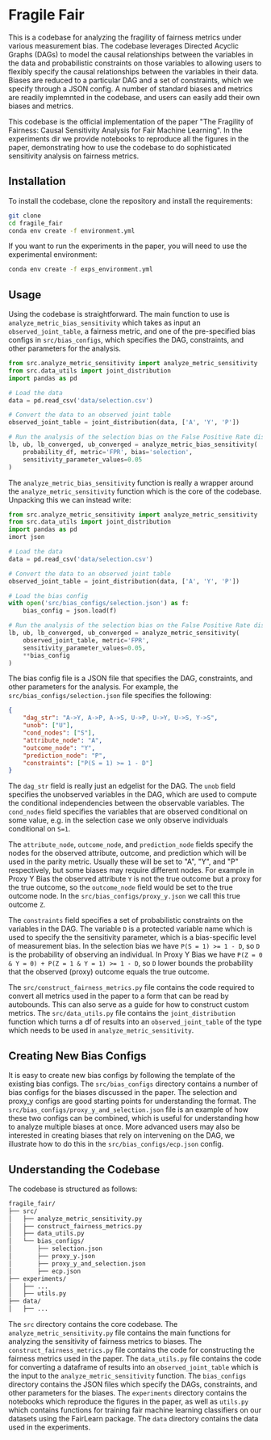 # Fragile Fair

This is a codebase for analyzing the fragility of fairness metrics under various measurement bias. The codebase leverages Directed Acyclic Graphs (DAGs) to model the causal relationships between the variables in the data and probabilistic constraints on those variables to allowing users to flexibly specify the causal relationships between the variables in their data. Biases are reduced to a particular DAG and a set of constraints, which we specify through a JSON config. A number of standard biases and metrics are readily implemnted in the codebase, and users can easily add their own biases and metrics.

This codebase is the official implementation of the paper "The Fragility of Fairness: Causal Sensitivity Analysis for Fair Machine Learning". In the experiments dir we provide notebooks to reproduce all the figures in the paper, demonstrating how to use the codebase to do sophisticated sensitivity analysis on fairness metrics.

## Installation

To install the codebase, clone the repository and install the requirements:

```bash 
git clone
cd fragile_fair
conda env create -f environment.yml
```

If you want to run the experiments in the paper, you will need to use the experimental environment:

```bash
conda env create -f exps_environment.yml
```

## Usage

Using the codebase is straightforward. The main function to use is `analyze_metric_bias_sensitivity` which takes as input an `observed_joint_table`, a fairness metric, and one of the pre-specified bias configs in `src/bias_configs`, which specifies the DAG, constraints, and other parameters for the analysis.

```python
from src.analyze_metric_sensitivity import analyze_metric_sensitivity
from src.data_utils import joint_distribution
import pandas as pd

# Load the data
data = pd.read_csv('data/selection.csv')

# Convert the data to an observed joint table
observed_joint_table = joint_distribution(data, ['A', 'Y', 'P'])

# Run the analysis of the selection bias on the False Positive Rate disparity metric
lb, ub, lb_converged, ub_converged = analyze_metric_bias_sensitivity(
    probability_df, metric='FPR', bias='selection', 
    sensitivity_parameter_values=0.05
)
```

The `analyze_metric_bias_sensitivity` function is really a wrapper around the `analyze_metric_sensitivity` function which is the core of the codebase. Unpacking this we can instead write:

```python
from src.analyze_metric_sensitivity import analyze_metric_sensitivity
from src.data_utils import joint_distribution
import pandas as pd
imort json

# Load the data
data = pd.read_csv('data/selection.csv')

# Convert the data to an observed joint table
observed_joint_table = joint_distribution(data, ['A', 'Y', 'P'])

# Load the bias config
with open('src/bias_configs/selection.json') as f:
    bias_config = json.load(f)

# Run the analysis of the selection bias on the False Positive Rate disparity metric
lb, ub, lb_converged, ub_converged = analyze_metric_sensitivity(
    observed_joint_table, metric='FPR', 
    sensitivity_parameter_values=0.05, 
    **bias_config
)
```

The bias config file is a JSON file that specifies the DAG, constraints, and other parameters for the analysis. For example, the `src/bias_configs/selection.json` file specifies the following:

```json
{
    "dag_str": "A->Y, A->P, A->S, U->P, U->Y, U->S, Y->S",
    "unob": ["U"],
    "cond_nodes": ["S"],
    "attribute_node": "A",
    "outcome_node": "Y",
    "prediction_node": "P",
    "constraints": ["P(S = 1) >= 1 - D"]
}
```

The `dag_str` field is really just an edgelist for the DAG. The `unob` field specifies the unobserved variables in the DAG, which are used to compute the conditional independencies between the observable variables. The `cond_nodes` field specifies the variables that are observed conditional on some value, e.g. in the selection case we only observe individuals conditional on `S=1`.

The `attribute_node`, `outcome_node`, and `prediction_node` fields specify the nodes for the observed attribute, outcome, and prediction which will be used in the parity metric. Usually these will be set to "A", "Y", and "P" respectively, but some biases may require different nodes. For example in Proxy Y Bias the observed attribute `Y` is not the true outcome but a proxy for the true outcome, so the `outcome_node` field would be set to the true outcome node. In the `src/bias_configs/proxy_y.json` we call this true outcome `Z`.

The `constraints` field specifies a set of probabilistic constraints on the variables in the DAG. The variable `D` is a protected variable name which is used to specify the the sensitivity parameter, which is a bias-specific level of measurement bias. In the selection bias we have `P(S = 1) >= 1 - D`, so `D` is the probability of observing an individual. In Proxy Y Bias we have `P(Z = 0 & Y = 0) + P(Z = 1 & Y = 1) >= 1 - D`, so `D` lower bounds the probability that the observed (proxy) outcome equals the true outcome.

The `src/construct_fairness_metrics.py` file contains the code required to convert all metrics used in the paper to a form that can be read by autobounds. This can also serve as a guide for how to construct custom metrics. The `src/data_utils.py` file contains the `joint_distribution` function which turns a df of results into an `observed_joint_table` of the type which needs to be used in `analyze_metric_sensitivity`.

## Creating New Bias Configs

It is easy to create new bias configs by following the template of the existing bias configs. The `src/bias_configs` directory contains a number of bias configs for the biases discussed in the paper. The selection and proxy_y configs are good starting points for understanding the format. The `src/bias_configs/proxy_y_and_selection.json` file is an example of how these two configs can be combined, which is useful for understanding how to analyze multiple biases at once. More advanced users may also be interested in creating biases that rely on intervening on the DAG, we illustrate how to do this in the `src/bias_configs/ecp.json` config.

## Understanding the Codebase

The codebase is structured as follows:

```bash
fragile_fair/
├── src/
│   ├── analyze_metric_sensitivity.py
│   ├── construct_fairness_metrics.py
│   ├── data_utils.py
│   └── bias_configs/
│       ├── selection.json
│       ├── proxy_y.json
│       ├── proxy_y_and_selection.json
│       ├── ecp.json
├── experiments/
│   ├── ...
│   ├── utils.py
├── data/
│   ├── ...

```

The `src` directory contains the core codebase. The `analyze_metric_sensitivity.py` file contains the main functions for analyzing the sensitivity of fairness metrics to biases. The `construct_fairness_metrics.py` file contains the code for constructing the fairness metrics used in the paper. The `data_utils.py` file contains the code for converting a dataframe of results into an `observed_joint_table` which is the input to the `analyze_metric_sensitivity` function. The `bias_configs` directory contains the JSON files which specify the DAGs, constraints, and other parameters for the biases. The `experiments` directory contains the notebooks which reproduce the figures in the paper, as well as `utils.py` which contains functions for training fair machine learning classifiers on our datasets using the FairLearn package. The `data` directory contains the data used in the experiments.


